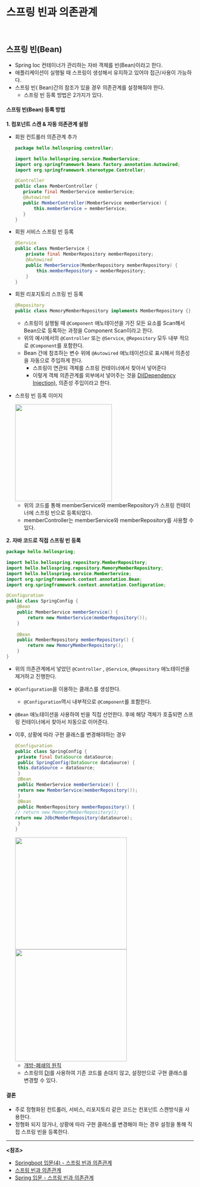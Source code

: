 # 스프링 빈과 의존관계

<br>

## 스프링 빈(Bean)

- Spring Ioc 컨테이너가 관리하는 자바 객체를 빈(Bean)이라고 한다.
- 애플리케이션이 실행될 때 스프링이 생성해서 유지하고 있어야 접근/사용이 가능하다.
- 스프링 빈( Bean)간의 참조가 있을 경우 의존관계를 설정해줘야 한다.
  - 스프링 빈 등록 방법은 2가지가 있다.

#### 스프링 빈(Bean) 등록 방법

**1. 컴포넌트 스캔 & 자동 의존관계 설정**

- 회원 컨트롤러 의존관계 추가

    ~~~java
   package hello.hellospring.controller;
   
   import hello.hellospring.service.MemberService;
   import org.springframework.beans.factory.annotation.Autowired;
   import org.springframework.stereotype.Controller;
   
   @Controller
   public class MemberController {
       private final MemberService memberService;
       @Autowired
       public MemberController(MemberService memberService) {
           this.memberService = memberService;
       }
   }
   ~~~

 - 회원 서비스 스프링 빈 등록

    ~~~java
    @Service
    public class MemberService {
        private final MemberRepository memberRepository;
        @Autowired
        public MemberService(MemberRepository memberRepository) {
            this.memberRepository = memberRepository;
        }
    }
    ~~~

 - 회원 리포지토리 스프링 빈 등록
   
   ~~~java
   @Repository
   public class MemoryMemberRepository implements MemberRepository {}
   ~~~
   
    - 스프링이 실행될 때 `@Component` 애노테이션을 가진 모든 요소를 Scan해서 Bean으로 등록하는 과정을 Component Scan이라고 한다.
    - 위의 예시에서의 `@Controller` 또는 `@Service`, `@Repository` 모두 내부 적으로 `@Component`를 포함한다.
    - Bean 간에 참조하는 변수 위에 `@Autowired` 애노테이션으로 표시해서 의존성을 자동으로 주입하게 한다.
      - 스프링이 연관되 객체를 스프링 컨테이너에서 찾아서 넣어준다
      - 이렇게 객체 의존관계를 외부에서 넣어주는 것을 [DI(Dependency Injection)](./DI.md), 의존성 주입이라고 한다.
   
- 스프링 빈 등록 이미지

    <img src="https://user-images.githubusercontent.com/58902042/107868299-a2de7500-6ec6-11eb-800d-11d9417006f8.png" height=260> 

    - 위의 코드를 통해 memberService와 memberRepository가 스프링 컨테이너에 스프링 빈으로 등록되었다.
    - memberController는 memberService와 memberRepository를 사용할 수 있다.

**2. 자바 코드로 직접 스프링 빈 등록**

~~~java
package hello.hellospring;

import hello.hellospring.repository.MemberRepository;
import hello.hellospring.repository.MemoryMemberRepository;
import hello.hellospring.service.MemberService;
import org.springframework.context.annotation.Bean;
import org.springframework.context.annotation.Configuration;

@Configuration
public class SpringConfig {
    @Bean
    public MemberService memberService() {
        return new MemberService(memberRepository());
    }
    
    @Bean
    public MemberRepository memberRepository() {
        return new MemoryMemberRepository();
    }
}
~~~

- 위의 의존관계에서 넣었던 `@Controller` , `@Service`, `@Repository` 애노테이션을 제거하고 진행한다.
- `@Configuration`을 이용하는 클래스를 생성한다.
  - `@Configuration`역시 내부적으로 `@Component`를 포함한다.
- `@Bean` 애노테이션을 사용하여 빈을 직접 선언한다. 후에 해당 객체가 호출되면 스프링 컨테이너에서 찾아서 자동으로 이어준다.

- 이후, 상황에 따라 구현 클래스를 변경해야하는 경우

  ~~~java
  @Configuration
  public class SpringConfig {
   private final DataSource dataSource;
   public SpringConfig(DataSource dataSource) {
   this.dataSource = dataSource;
   }
   @Bean
   public MemberService memberService() {
   return new MemberService(memberRepository());
   }
   @Bean
   public MemberRepository memberRepository() {
  // return new MemoryMemberRepository();
  return new JdbcMemberRepository(dataSource);
   }
  }
  ~~~

  <img src="https://user-images.githubusercontent.com/58902042/108045333-b1738a80-7086-11eb-994e-77b2515d01b0.png" height=300> 

  <img src="https://user-images.githubusercontent.com/58902042/108046423-efbd7980-7087-11eb-8576-88dc27e53171.png" height=300> 

  - [개방-폐쇄의 원칙](./OCP.md)
  - 스프링의 [DI](./DI.md)를 사용하여 기존 코드를 손대지 않고, 설정만으로 구현 클래스를 변경할 수 있다.

#### 결론

- 주로 정형화된 컨트롤러, 서비스, 리포지토리 같은 코드는 컨포넌트 스캔방식을 사용한다.
- 정형화 되지 않거나, 상황에 따라 구현 클래스를 변경해야 하는 경우 설정을 통해 직접 스프링 빈을 등록한다.

****

**<참조>**

- [Springboot 입문(4) - 스프링 빈과 의존관계](https://velog.io/@neity16/Springboot-%EC%9E%85%EB%AC%B84-%EC%8A%A4%ED%94%84%EB%A7%81-%EB%B9%88%EA%B3%BC-%EC%9D%98%EC%A1%B4%EA%B4%80%EA%B3%84)
- [스프링 빈과 의존관계](https://velog.io/@dnstlr2933/%EC%8A%A4%ED%94%84%EB%A7%81-%EB%B9%88%EA%B3%BC-%EC%9D%98%EC%A1%B4%EA%B4%80%EA%B3%84)
- [Spring 입문 - 스프링 빈과 의존관계](https://backtony.github.io/spring/2021/01/26/spring-start-4/)

